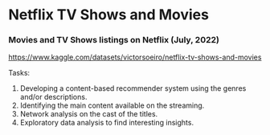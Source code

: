 # Netflix TV Shows and Movies
### Movies and TV Shows listings on Netflix (July, 2022)

https://www.kaggle.com/datasets/victorsoeiro/netflix-tv-shows-and-movies

Tasks:


1.   Developing a content-based recommender system using the genres and/or descriptions.
2.   Identifying the main content available on the streaming.
3.   Network analysis on the cast of the titles.
4. Exploratory data analysis to find interesting insights.
